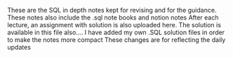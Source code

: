 These are the SQL in depth notes kept for revising and for the guidance.
These notes also include the .sql note books and notion notes
After each lecture, an assignment with solution is also uploaded here.
The solution is available in this file also....
I have added
my own .SQL solution files in order to make the notes more compact 
These changes are for reflecting the daily updates
